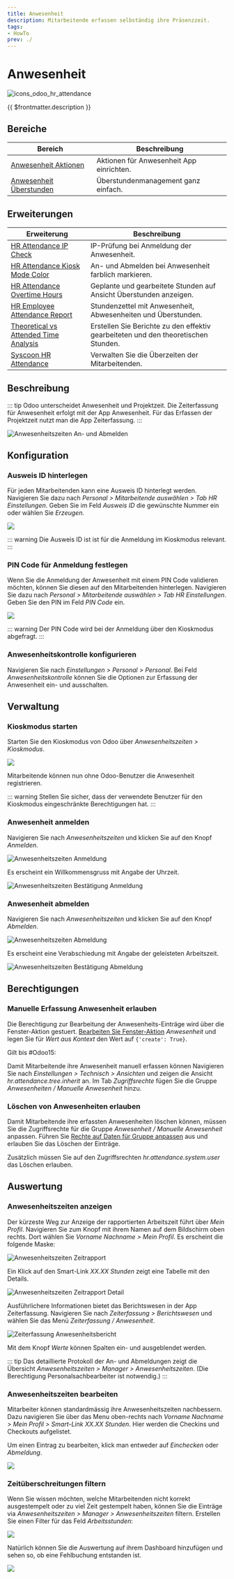 ```yaml
---
title: Anwesenheit
description: Mitarbeitende erfassen selbständig ihre Präsenzzeit.
tags:
- HowTo
prev: ./
---
```


# Anwesenheit
![icons_odoo_hr_attendance](attachments/icons_odoo_hr_attendance.png)

{{ $frontmatter.description }}

## Bereiche

| Bereich                                                 | Beschreibung                             |
| ------------------------------------------------------- | ---------------------------------------- |
| [Anwesenheit Aktionen](HR%20Attendance%20Actions.md)       | Aktionen für Anwesenheit App einrichten. |
| [Anwesenheit Überstunden](HR%20Attendance%20Overtime.md) | Überstundenmanagement ganz einfach.      |

## Erweiterungen

| Erweiterung                                                                               | Beschreibung                                                                                                       |
| ----------------------------------------------------------------------------------------- | ------------------------------------------------------------------------------------------------------------------ |
| [HR Attendance IP Check](HR%20Attendance%20IP%20Check.md)                                 | IP-Prüfung bei Anmeldung der Anwesenheit.                                                                          |
| [HR Attendance Kiosk Mode Color](HR%20Attendance%20Kiosk%20Mode%20Color.md)               | An- und Abmelden bei Anwesenheit farblich markieren.                                                               |
| [HR Attendance Overtime Hours](HR%20Attendance%20Overtime%20Hours.md)                     | Geplante und gearbeitete Stunden auf Ansicht Überstunden anzeigen.                                                 |
| [HR Employee Attendance Report](HR%20Employee%20Attendance%20Report.md)                   | Stundenzettel mit Anwesenheit, Abwesenheiten und Überstunden.                                                      |
| [Theoretical vs Attended Time Analysis](Theoretical%20vs%20Attended%20Time%20Analysis.md) | Erstellen Sie Berichte zu den effektiv gearbeiteten und den theoretischen Stunden. |
| [Syscoon HR Attendance](Syscoon%20HR%20Attendance.md)                                           | Verwalten Sie die Überzeiten der Mitarbeitenden.                                                                   |

## Beschreibung

::: tip
Odoo unterscheidet Anwesenheit und Projektzeit. Die Zeiterfassung für Anwesenheit erfolgt mit der App Anwesenheit. Für das Erfassen der Projektzeit nutzt man die App Zeiterfassung.
:::

![Anwesenheitszeiten An- und Abmelden](attachments/Anwesenheitszeiten%20An-%20und%20Abmelden.png)

## Konfiguration

### Ausweis ID hinterlegen

Für jeden Mitarbeitenden kann eine Ausweis ID hinterlegt werden. Navigieren Sie dazu nach *Personal > Mitarbeitende auswählen > Tab HR Einstellungen*. Geben Sie im Feld *Ausweis ID* die gewünschte Nummer ein oder wählen Sie *Erzeugen.*

![](attachments/Anwesenheitszeiten%20Ausweis%20ID.png)

::: warning
Die Ausweis ID ist ist für die Anmeldung im Kioskmodus relevant.
:::

### PIN Code für Anmeldung festlegen

Wenn Sie die Anmeldung der Anwesenheit mit einem PIN Code validieren möchten, können Sie diesen auf den Mitarbeitenden hinterlegen. Navigieren Sie dazu nach *Personal > Mitarbeitende auswählen > Tab HR Einstellungen*. Geben Sie den PIN im Feld *PIN Code* ein.

![](attachments/Anwesenheitszeiten%20PIN%20Code.png)

::: warning
Der PIN Code wird bei der Anmeldung über den Kioskmodus abgefragt.
:::

### Anwesenheitskontrolle konfigurieren

Navigieren Sie nach *Einstellungen > Personal > Personal*. Bei Feld *Anwesenheitskontrolle* können Sie die Optionen zur Erfassung der Anwesenheit ein- und ausschalten.

## Verwaltung

### Kioskmodus starten

Starten Sie den Kioskmodus von Odoo über *Anwesenheitszeiten > Kioskmodus*.

![](attachments/Anwesenheitszeiten%20Kioskmodus.png)

Mitarbeitende können nun ohne Odoo-Benutzer die Anwesenheit registrieren.

::: warning
Stellen Sie sicher, dass der verwendete Benutzer für den Kioskmodus eingeschränkte Berechtigungen hat.
:::

### Anwesenheit anmelden

Navigieren Sie nach *Anwesenheitszeiten* und klicken Sie auf den Knopf *Anmelden*.

![Anwesenheitszeiten Anmeldung](attachments/Anwesenheitszeiten%20Anmeldung.png)

Es erscheint ein Willkommensgruss mit Angabe der Uhrzeit.

![Anwesenheitszeiten Bestätigung Anmeldung](attachments/Anwesenheitszeiten%20Bestätigung%20Anmeldung.png)

### Anwesenheit abmelden

Navigieren Sie nach *Anwesenheitszeiten* und klicken Sie auf den Knopf *Abmelden*.

![Anwesenheitszeiten Abmeldung](attachments/Anwesenheitszeiten%20Abmeldung.png)

Es erscheint eine Verabschiedung mit Angabe der geleisteten Arbeitszeit.

![Anwesenheitszeiten Bestätigung Abmeldung](attachments/Anwesenheitszeiten%20Bestätigung%20Abmeldung.png)

## Berechtigungen

### Manuelle Erfassung Anwesenheit erlauben

Die Berechtigung zur Bearbeitung der Anwesenheits-Einträge wird über die Fenster-Aktion gestuert. [Bearbeiten Sie Fenster-Aktion](Development%20Actions.md#Fenster-Aktion%20bearbeiten) *Anwesenheit* und legen Sie für *Wert aus Kontext* den Wert auf `{'create': True}`.

Gilt bis #Odoo15:

Damit Mitarbeitende ihre Anwesenheit manuell erfassen können Navigieren Sie nach *Einstellungen > Technisch > Ansichten* und zeigen die Ansicht *hr.attendance.tree.inherit* an. Im Tab *Zugriffsrechte* fügen Sie die Gruppe *Anwesenheiten / Manuelle Anwesenheit* hinzu.

### Löschen von Anwesenheiten erlauben

Damit Mitarbeitende ihre erfassten Anwesenheiten löschen können, müssen Sie die Zugriffsrechte für die Gruppe *Anwesenheit / Manuelle Anwesenheit* anpassen. Führen Sie [Rechte auf Daten für Gruppe anpassen](Settings%20Permissions.md#Rechte%20auf%20Daten%20für%20Gruppe%20anpassen) aus und erlauben Sie das Löschen der Einträge.

Zusätzlich müssen Sie auf den Zugriffsrechten *hr.attendance.system.user* das Löschen erlauben. 

## Auswertung

### Anwesenheitszeiten anzeigen

Der kürzeste Weg zur Anzeige der rapportierten Arbeitszeit führt über *Mein Profil*.
Navigieren Sie zum Knopf mit ihrem Namen auf dem Bildschirm oben rechts.
Dort wählen Sie *Vorname Nachname > Mein Profil*. Es erscheint die folgende Maske:

![Anwesenheitszeiten Zeitrapport](attachments/Anwesenheitszeiten%20Zeitrapport.png)

Ein Klick auf den Smart-Link *XX.XX Stunden* zeigt eine Tabelle mit den Details.

![Anwesenheitszeiten Zeitrapport Detail](attachments/Anwesenheitszeiten%20Zeitrapport%20Detail.png)

Ausführlichere Informationen bietet das Berichtswesen in der App Zeiterfassung.
Navigieren Sie nach *Zeiterfassung > Berichtswesen* und wählen Sie das Menü *Zeiterfassung / Anwesenheit*.

![Zeiterfassung Anwesenheitsbericht](attachments/Zeiterfassung%20Anwesenheitsbericht.png)

Mit dem Knopf *Werte* können Spalten ein- und ausgeblendet werden.

::: tip
Das detaillierte Protokoll der An- und Abmeldungen zeigt die Übersicht *Anwesenheitszeiten > Manager > Anwesenheitszeiten*. (Die Berechtigung Personalsachbearbeiter ist notwendig.)
:::

### Anwesenheitszeiten bearbeiten

Mitarbeiter können standardmässig ihre Anwesenheitszeiten nachbessern. Dazu navigieren Sie über das Menu oben-rechts nach *Vorname Nachname > Mein Profil > Smart-Link XX.XX Stunden*. Hier werden die Checkins und Checkouts aufgelistet.

Um einen Eintrag zu bearbeiten, klick man entweder auf *Einchecken* oder *Abmeldung*.

![](attachments/Anwesenheitszeiten%20bearbeiten.png)

### Zeitüberschreitungen filtern

Wenn Sie wissen möchten, welche Mitarbeitenden nicht korrekt ausgestempelt oder zu viel Zeit gestempelt haben, können Sie die Einträge via *Anwesenheitszeiten > Manager > Anwesenheitszeiten* filtern. Erstellen Sie einen Filter für das Feld *Arbeitsstunden*:

![](attachments/Anwesenheitszeiten%20Arbeitsstunden%20filtern.png)

Natürlich können Sie die Auswertung auf ihrem Dashboard hinzufügen und sehen so, ob eine Fehlbuchung entstanden ist.

![](attachments/Anwesenheitszeiten%20Dashboard.png)
